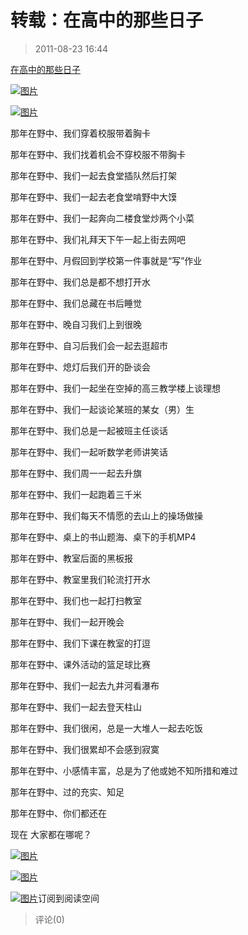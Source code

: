 # 转载：在高中的那些日子
> 2011-08-23 16:44


  

[在高中的那些日子](http://user.qzone.qq.com/137660287/blog/1310384992)  

[](http://b54.photo.store.qq.com/http_imgload.cgi?/rurl4_b=92453c01246ff49f089b09542c84990f7bf2296dffb661bc503bf3d5528b992741bfef8e39b2f1227af55f38183cfdc86fb85b11a01ddce0d18b760ebcb026e8e29d37b19f35c2423f44854e0bd571200bb3598f&a=48&b=54)[](http://b54.photo.store.qq.com/http_imgload.cgi?/rurl4_b=92453c01246ff49f089b09542c84990f7bf2296dffb661bc503bf3d5528b992741bfef8e39b2f1227af55f38183cfdc86fb85b11a01ddce0d18b760ebcb026e8e29d37b19f35c2423f44854e0bd571200bb3598f&a=48&b=54)[![图片](https://pan.4a1801.life/d/Onedrive-4A1801/%E4%B8%AA%E4%BA%BA%E5%BB%BA%E7%AB%99/public/Qzone_wyf/Blogs/images/9F6C5958.webp)](https://pan.4a1801.life/d/Onedrive-4A1801/%E4%B8%AA%E4%BA%BA%E5%BB%BA%E7%AB%99/public/Qzone_wyf/Blogs/images/9F6C5958.webp)  

  

[](http://b48.photo.store.qq.com/http_imgload.cgi?/rurl4_b=1dcb1d32b50aad244801c5e12a54cc0174bf8a0b6e3a7f791b36abc25bb5be7e75569f19530fd8f04313a1662220b13a29d830e089c8f423cf2b1dd1860c339ce13806e5cccf1523c09ffc5e21ee91028bff6981&a=44&b=48)[](http://b48.photo.store.qq.com/http_imgload.cgi?/rurl4_b=1dcb1d32b50aad244801c5e12a54cc0174bf8a0b6e3a7f791b36abc25bb5be7e75569f19530fd8f04313a1662220b13a29d830e089c8f423cf2b1dd1860c339ce13806e5cccf1523c09ffc5e21ee91028bff6981&a=44&b=48)[![图片](https://pan.4a1801.life/d/Onedrive-4A1801/%E4%B8%AA%E4%BA%BA%E5%BB%BA%E7%AB%99/public/Qzone_wyf/Blogs/images/3515743D.webp)](https://pan.4a1801.life/d/Onedrive-4A1801/%E4%B8%AA%E4%BA%BA%E5%BB%BA%E7%AB%99/public/Qzone_wyf/Blogs/images/3515743D.webp)  

  

那年在野中、我们穿着校服带着胸卡  

那年在野中、我们找着机会不穿校服不带胸卡  

那年在野中、我们一起去食堂插队然后打架  

那年在野中、我们一起去老食堂啃野中大馍  

那年在野中、我们一起奔向二楼食堂炒两个小菜  

那年在野中、我们礼拜天下午一起上街去网吧  

那年在野中、月假回到学校第一件事就是“写”作业  

那年在野中、我们总是都不想打开水  

那年在野中、我们总藏在书后睡觉  

那年在野中、晚自习我们上到很晚  

那年在野中、自习后我们会一起去逛超市  

那年在野中、熄灯后我们开的卧谈会  

那年在野中、我们一起坐在空掉的高三教学楼上谈理想  

那年在野中、我们一起谈论某班的某女（男）生  

那年在野中、我们总是一起被班主任谈话  

那年在野中、我们一起听数学老师讲笑话  

那年在野中、我们周一一起去升旗  

那年在野中、我们一起跑着三千米  

那年在野中、我们每天不情愿的去山上的操场做操  

那年在野中、桌上的书山题海、桌下的手机MP4  

那年在野中、教室后面的黑板报  

那年在野中、教室里我们轮流打开水  

那年在野中、我们也一起打扫教室  

那年在野中、我们一起开晚会  

那年在野中、我们下课在教室的打逗  

那年在野中、课外活动的篮足球比赛  

那年在野中、我们一起去九井河看瀑布  

那年在野中、我们一起去登天柱山  

那年在野中、我们很闲，总是一大堆人一起去吃饭  

那年在野中、我们很累却不会感到寂寞  

那年在野中、小感情丰富，总是为了他或她不知所措和难过  

那年在野中、过的充实、知足  

那年在野中、你们都还在  

现在 大家都在哪呢？  

  

  

  

[](http://b54.photo.store.qq.com/http_imgload.cgi?/rurl4_b=92453c01246ff49f089b09542c84990f1c162d2520d0e5fcda89b1a6f76a24301420a8ead26c8a2586a6051356644c9da142d2d285e4ef49370f2e372f1652357d2f8a8e14045852b3f365a932555b8dc9606d61&a=48&b=54)[](http://b54.photo.store.qq.com/http_imgload.cgi?/rurl4_b=92453c01246ff49f089b09542c84990f1c162d2520d0e5fcda89b1a6f76a24301420a8ead26c8a2586a6051356644c9da142d2d285e4ef49370f2e372f1652357d2f8a8e14045852b3f365a932555b8dc9606d61&a=48&b=54)[![图片](https://pan.4a1801.life/d/Onedrive-4A1801/%E4%B8%AA%E4%BA%BA%E5%BB%BA%E7%AB%99/public/Qzone_wyf/Blogs/images/0FF5EA7E.webp)](https://pan.4a1801.life/d/Onedrive-4A1801/%E4%B8%AA%E4%BA%BA%E5%BB%BA%E7%AB%99/public/Qzone_wyf/Blogs/images/0FF5EA7E.webp)  

  

[](http://b53.photo.store.qq.com/http_imgload.cgi?/rurl4_b=1dcb1d32b50aad244801c5e12a54cc013b397e2b216f6dbf2ee85507b62e959370890a30f5187257fbca03a7852a938eda375ec898ae272478a61d61ca4fd214adc5901230a9a9e4adf36ae6e07f12b13d230f24&a=53&b=53)[](http://b53.photo.store.qq.com/http_imgload.cgi?/rurl4_b=1dcb1d32b50aad244801c5e12a54cc013b397e2b216f6dbf2ee85507b62e959370890a30f5187257fbca03a7852a938eda375ec898ae272478a61d61ca4fd214adc5901230a9a9e4adf36ae6e07f12b13d230f24&a=53&b=53)[![图片](https://pan.4a1801.life/d/Onedrive-4A1801/%E4%B8%AA%E4%BA%BA%E5%BB%BA%E7%AB%99/public/Qzone_wyf/Blogs/images/EEEA93C4.webp)](https://pan.4a1801.life/d/Onedrive-4A1801/%E4%B8%AA%E4%BA%BA%E5%BB%BA%E7%AB%99/public/Qzone_wyf/Blogs/images/EEEA93C4.webp)  

  

  

[](http://mail.qq.com/cgi-bin/loginpage?delegate_url=%2Fcgi-bin%2Fframe_html%3Ftarget%3Dreader%26param%3Dt%25253Drss_list%252526s%25253Dfeed%252526classtype%25253Donefeed%252526feed%25253D2_-1687474216%252526locate%25253D2_-1687474216_123)[](http://res.mail.qq.com/zh_CN/htmledition/images/spacer.gif)[![图片](https://pan.4a1801.life/d/Onedrive-4A1801/%E4%B8%AA%E4%BA%BA%E5%BB%BA%E7%AB%99/public/Qzone_wyf/Blogs/images/647242B7.gif)](https://pan.4a1801.life/d/Onedrive-4A1801/%E4%B8%AA%E4%BA%BA%E5%BB%BA%E7%AB%99/public/Qzone_wyf/Blogs/images/647242B7.gif)订阅到阅读空间
> 评论(0)

